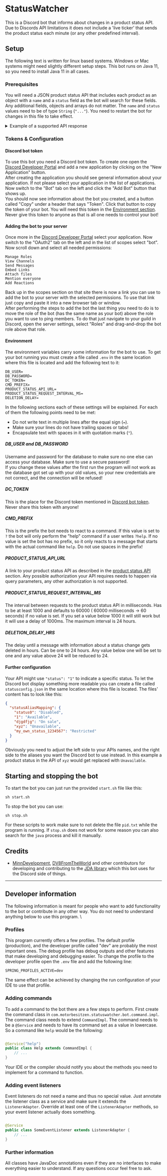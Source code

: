 # StatusWatcher

This is a Discord bot that informs about changes in a product status API. Due to Discords API limitations it does not
include a 'live ticker' that sends the product status each minute (or any other predefined interval).

## Setup

The following text is written for linux based systems. Windows or Mac systems might need slightly different setup steps.
This bot runs on Java 11, so you need to install Java 11 in all cases.

### Prerequisites

You will need a JSON product status API that includes each product as an object with a `name` and a `status` field as the bot
will search for these fields. Any additional fields, objects and arrays do not matter. The `name` and `status`
values need to be of type `String` (`"..."`). You need to restart the bot for changes in this file to take effect.

<details><summary>Example of a supported API response</summary><p>

```json
{
  "content": {
    "timestamp": 1623979902,
    "storeId": "ed8ef9ad",
    "list": [
      {
        "name": "product1",
        "status": "Available",
        "icon": "example.com/pic1",
        "amount": "42"
      },
      {
        "name": "product2",
        "status": "Unavailable",
        "icon": "example.com/pic0",
        "amount": "0"
      },
      {
        "name": "product4",
        "status": "On sale",
        "icon": "example.com/pic17",
        "amount": "3"
      }
    ]
  }
}
```

</p>
</details>

### Tokens & Configuration

#### Discord bot token

To use this bot you need a Discord bot token. To create one open the
[Discord Developer Portal](https://discord.com/developers/applications)
and add a new application by clicking on the "New Application" button. \
After creating the application you should see general information about your application. If not please select your
application in the list of applications. Now switch to the "Bot" tab on the left and click the "Add Bot" button that
shows up. \
You should now see information about the bot you created, and a button called
"Copy" under a header that says "Token". Click that button to copy the token of your bot. You will need this token in
the [Environment section](#environment). \
Never give this token to anyone as that is all one needs to control your bot!

#### Adding the bot to your server

Once more in the
[Discord Developer Portal](https://discord.com/developers/applications)
select your application. Now switch to the "OAuth2" tab on the left and in the list of scopes select "bot". Now scroll
down and select all needed permissions:

```text
Manage Roles
View Channels
Send Messages
Embed Links
Attach files
Mention everyone
Add Reactions
```

Back up in the scopes section on that site there is now a link you can use to add the bot to your server with the
selected permissions. To use that link just copy and paste it into a new browser tab or window. \
After performing the steps to add the bot the last thing you need to do is to move the role of the bot (has the same
name as your bot) above the role you want to use to ping members. To do that just navigate to your guild in Discord,
open the server settings, select "Roles" and drag-and-drop the bot role above that role.

#### Environment

The environment variables carry some information for the bot to use. To get your bot running you must create a file
called `.env` in the same location where this file is located and add the following text to it:

```dotenv
DB_USER=
DB_PASSWORD=
DC_TOKEN=
CMD_PREFIX=
PRODUCT_STATUS_API_URL=
PRODUCT_STATUS_REQUEST_INTERVAL_MS=
DELETION_DELAY=
```

In the following sections each of these settings will be explained. For each of them the following points need to be
met:

* Do not write text in multiple lines after the equal sign (`=`).
* Make sure your lines do not have trailing spaces or tabs!
* Encapsulate text with spaces in it with quotation marks (`"`).

##### DB_USER and DB_PASSWORD

Username and password for the database to make sure no one else can access your database. Make sure to use a secure
password! \
If you change these values after the first run the program will not work as the database got set up with your old
values, so your new credentials are not correct, and the connection will be refused!

##### DC_TOKEN

This is the place for the Discord token mentioned in
[Discord bot token](#discord-bot-token). Never share this token with anyone!

##### CMD_PREFIX

This is the prefix the bot needs to react to a command. If this value is set to `?` the bot will only perform the "help"
command if a user writes
`?help`. If no value is set the bot has no prefix, so it only reacts to a message that starts with the actual command
like `help`. Do not use spaces in the prefix!

##### PRODUCT_STATUS_API_URL

A link to your product status API as described in the
[product status API](#prerequisites) section. Any possible authorization your API requires needs to happen via query
parameters, any other authorization is not supported.

##### PRODUCT_STATUS_REQUEST_INTERVAL_MS

The interval between requests to the product status API in milliseconds. Has to be at least 1000 and defaults to 60000 (
60000 milliseconds -> 60 seconds) if no value is set. If you set a value below 1000 it will still work but it will use a
delay of 1000ms. The maximum interval is 24 hours.

##### DELETION_DELAY_HRS

The delay until a message with information about a status change gets deleted in hours. Can be one to 24 hours. Any
value below one will be set to one and any value above 24 will be reduced to 24.

#### Further configuration

Your API might use `"status": "1"` to indicate a specific status. To let the Discord bot display something more readable
you can create a file called `statusconfig.json`
in the same location where this file is located. The files' content has to look like this:

```json
{
  "statusAliasMapping": {
    "status0": "Disabled",
    "1": "Available",
    "djgdfjg": "On sale",
    "xyz": "Unavailable",
    "my_own_status_1234567": "Restricted"
  }
}
```

Obviously you need to adjust the left side to your APIs names, and the right side to the aliases you want the Discord
bot to use instead. In this example a product status in the API of `xyz` would get replaced with `Unavailable`.

## Starting and stopping the bot

To start the bot you can just run the provided `start.sh` file like this:

```shell
sh start.sh
```

To stop the bot you can use:

```shell
sh stop.sh
```

For these scripts to work make sure to not delete the file `pid.txt` while the program is running. If `stop.sh` does not
work for some reason you can also search for the `java` process and kill it manually.

## Credits

* [MinnDevelopment](https://github.com/MinnDevelopment),
  [DV8FromTheWorld](https://github.com/DV8FromTheWorld) and other contributors for developing and contributing to the
  [JDA library](https://github.com/DV8FromTheWorld/JDA)
  which this bot uses for the Discord side of things.

---

## Developer information

The following information is meant for people who want to add functionality to the bot or contribute in any other way.
You do not need to understand anything below to use this program. \

### Profiles

This program currently offers a few profiles. The default profile (production), and the developer profile called "dev"
are probably the most important ones. The debug profile has debug outputs and other features that make developing and
debugging easier. To change the profile to the developer profile open the `.env` file and add the following line:

```dotenv
SPRING_PROFILES_ACTIVE=dev
```

The same effect can be achieved by changing the run configuration of your IDE to use that profile.

### Adding commands

To add a command to the bot there are a few steps to perform. First create the command class in
`com.motorbesitzen.statuswatcher.bot.command.impl`. The command class needs to extend `CommandImpl`. The command needs
to be a `@Service` and needs to have its command set as a value in lowercase. So a command like `help` would be the
following:

```java

@Service("help")
public class Help extends CommandImpl {
	// ...
}
```

Your IDE or the compiler should notify you about the methods you need to implement for a command to function.

### Adding event listeners

Event listeners do not need a name and thus no special value. Just annotate the listener class as a service and make
sure it extends the `ListenerAdapter`. Override at least one of the `ListenerAdapter` methods, so your event listener
actually does something.

```java

@Service
public class SomeEventListener extends ListenerAdapter {
	// ...
}
```

### Further information

All classes have JavaDoc annotations even if they are no interfaces to make everything
easier to understand. If any questions occur feel free to ask.